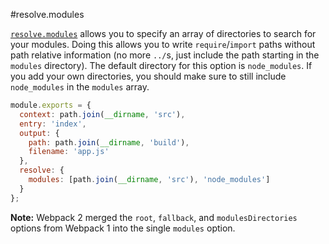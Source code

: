#resolve.modules

[`resolve.modules`](https://webpack.js.org/configuration/resolve/#resolve-modules) allows you to specify an array of directories to search for your modules. Doing this allows you to write `require`/`import` paths without path relative information (no more `../`s, just include the path starting in the `modules` directory). The default directory for this option is `node_modules`. If you add your own directories, you should make sure to still include `node_modules` in the `modules` array.

```javascript
module.exports = {
  context: path.join(__dirname, 'src'),
  entry: 'index',
  output: {
    path: path.join(__dirname, 'build'),
    filename: 'app.js'
  },
  resolve: {
    modules: [path.join(__dirname, 'src'), 'node_modules']
  }
};
```

**Note:** Webpack 2 merged the `root`, `fallback`, and `modulesDirectories` options from Webpack 1 into the single `modules` option.
